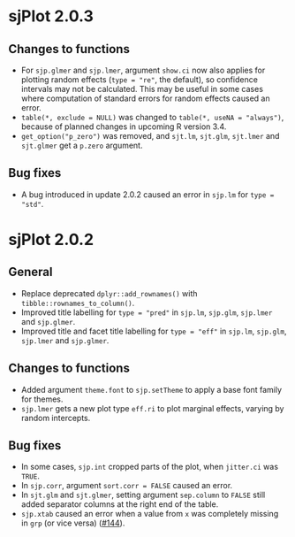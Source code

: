 # sjPlot 2.0.3

## Changes to functions

* For `sjp.glmer` and `sjp.lmer`, argument `show.ci` now also applies for plotting random effects (`type = "re"`, the default), so confidence intervals may not be calculated. This may be useful in some cases where computation of standard errors for random effects caused an error.
* `table(*, exclude = NULL)` was changed to `table(*, useNA = "always")`, because of planned changes in upcoming R version 3.4.
* `get_option("p_zero")` was removed, and `sjt.lm`, `sjt.glm`, `sjt.lmer` and `sjt.glmer` get a `p.zero` argument.

## Bug fixes

* A bug introduced in update 2.0.2 caused an error in `sjp.lm` for `type = "std"`.


# sjPlot 2.0.2

## General

* Replace deprecated `dplyr::add_rownames()` with `tibble::rownames_to_column()`.
* Improved title labelling for `type = "pred"` in `sjp.lm`, `sjp.glm`, `sjp.lmer` and `sjp.glmer`.
* Improved title and facet title labelling for `type = "eff"` in `sjp.lm`, `sjp.glm`, `sjp.lmer` and `sjp.glmer`.

## Changes to functions

* Added argument `theme.font` to `sjp.setTheme` to apply a base font family for themes.
* `sjp.lmer` gets a new plot type `eff.ri` to plot marginal effects, varying by random intercepts.

## Bug fixes

* In some cases, `sjp.int` cropped parts of the plot, when `jitter.ci` was `TRUE`.
* In `sjp.corr`, argument `sort.corr = FALSE` caused an error.
* In `sjt.glm` and `sjt.glmer`, setting argument `sep.column` to `FALSE` still added separator columns at the right end of the table.
* `sjp.xtab` caused an error when a value from `x` was completely missing in `grp` (or vice versa) ([#144](https://github.com/sjPlot/devel/issues/144)).
